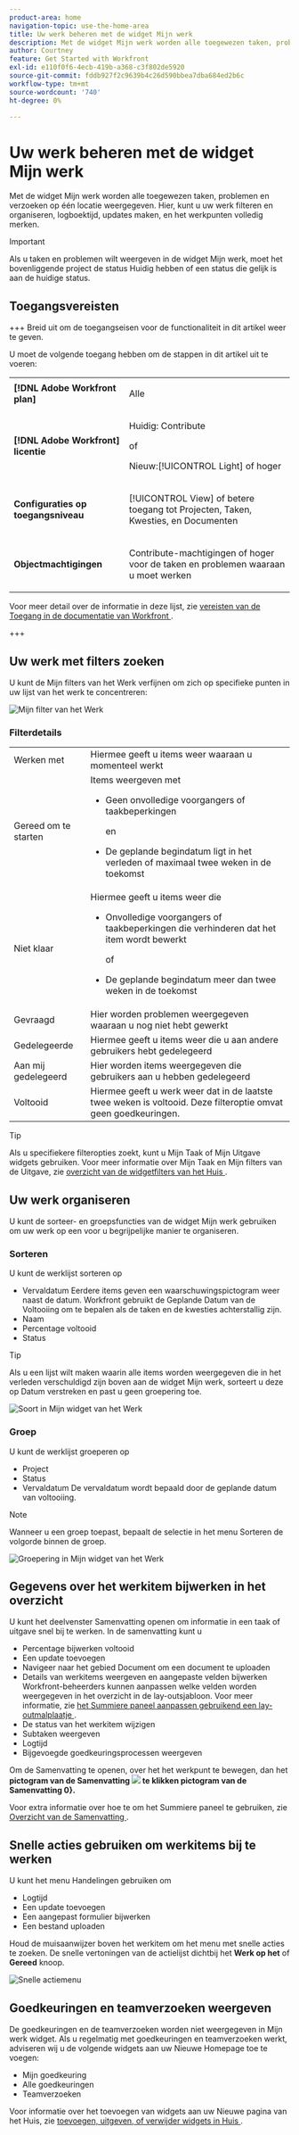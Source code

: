 ```yaml
---
product-area: home
navigation-topic: use-the-home-area
title: Uw werk beheren met de widget Mijn werk
description: Met de widget Mijn werk worden alle toegewezen taken, problemen en verzoeken op één locatie weergegeven. Hier, kunt u uw werk filteren en organiseren, logboektijd, updates maken, en het werkpunten volledig merken.
author: Courtney
feature: Get Started with Workfront
exl-id: e110f0f6-4ecb-419b-a368-c3f802de5920
source-git-commit: fddb927f2c9639b4c26d590bbea7dba684ed2b6c
workflow-type: tm+mt
source-wordcount: '740'
ht-degree: 0%

---
```


# Uw werk beheren met de widget Mijn werk

Met de widget Mijn werk worden alle toegewezen taken, problemen en verzoeken op één locatie weergegeven. Hier, kunt u uw werk filteren en organiseren, logboektijd, updates maken, en het werkpunten volledig merken.

>[!IMPORTANT]
>
>Als u taken en problemen wilt weergeven in de widget Mijn werk, moet het bovenliggende project de status Huidig hebben of een status die gelijk is aan de huidige status.

## Toegangsvereisten

+++ Breid uit om de toegangseisen voor de functionaliteit in dit artikel weer te geven.

U moet de volgende toegang hebben om de stappen in dit artikel uit te voeren:

<table style="table-layout:auto"> 
 <col> 
 </col> 
 <col> 
 </col> 
 <tbody> 
  <tr> 
   <td role="rowheader"><strong>[!DNL Adobe Workfront plan]</strong></td> 
   <td> <p>Alle</p> </td> 
  </tr> 
  <tr> 
   <td role="rowheader"><strong>[!DNL Adobe Workfront] licentie</strong></td> 
   <td> <p>Huidig: Contribute</p>
   <p>of</p> 
   <p>Nieuw:[!UICONTROL Light] of hoger<p> 
  </td> 
  </tr> </ul>
  <tr> 
   <td role="rowheader"><strong>Configuraties op toegangsniveau</strong></td> 
   <td> <p>[!UICONTROL View] of betere toegang tot Projecten, Taken, Kwesties, en Documenten</p> </td> 
  </tr>  
  <tr> 
   <td role="rowheader"><strong>Objectmachtigingen</strong></td> 
   <td> <p>Contribute-machtigingen of hoger voor de taken en problemen waaraan u moet werken</p>  </td> 
  </tr> 
 </tbody> 
</table>

Voor meer detail over de informatie in deze lijst, zie [ vereisten van de Toegang in de documentatie van Workfront ](/help/quicksilver/administration-and-setup/add-users/access-levels-and-object-permissions/access-level-requirements-in-documentation.md).

+++

## Uw werk met filters zoeken

U kunt de Mijn filters van het Werk verfijnen om zich op specifieke punten in uw lijst van het werk te concentreren:

![ Mijn filter van het Werk ](assets/filter-my-work-widget.png)

### Filterdetails

<table>
  <tbody>
    <tr>
      <td>Werken met</td>
      <td>Hiermee geeft u items weer waaraan u momenteel werkt</td>
    </tr>
    <tr>
      <td>Gereed om te starten</td>
      <td>Items weergeven met 
      <ul>
      <li>Geen onvolledige voorgangers of taakbeperkingen</li>
      <p>en</p>
      <li>De geplande begindatum ligt in het verleden of maximaal twee weken in de toekomst</li>
      </ul>
      </td>
    </tr>
    <tr>
      <td>Niet klaar</td>
      <td>Hiermee geeft u items weer die
       <ul>
      <li>Onvolledige voorgangers of taakbeperkingen die verhinderen dat het item wordt bewerkt</li>
      <p>of</p>
      <li>De geplande begindatum meer dan twee weken in de toekomst</li>
      </ul>
       </td>
    </tr>
    <tr>
      <td>Gevraagd</td>
      <td>Hier worden problemen weergegeven waaraan u nog niet hebt gewerkt</td>
    </tr>
    <tr>
      <td>Gedelegeerde</td>
      <td>Hiermee geeft u items weer die u aan andere gebruikers hebt gedelegeerd</td>
    </tr>
    <tr>
      <td>Aan mij gedelegeerd</td>
      <td>Hier worden items weergegeven die gebruikers aan u hebben gedelegeerd</td>
    </tr>
    <tr>
      <td>Voltooid</td>
      <td>Hiermee geeft u werk weer dat in de laatste twee weken is voltooid. Deze filteroptie omvat geen goedkeuringen.</td>
    </tr>
  </tbody>
</table>

>[!TIP]
>
>Als u specifiekere filteropties zoekt, kunt u Mijn Taak of Mijn Uitgave widgets gebruiken. Voor meer informatie over Mijn Taak en Mijn filters van de Uitgave, zie [ overzicht van de widgetfilters van het Huis ](/help/quicksilver/workfront-basics/using-home/using-the-home-area/widget-filter-overview-home.md).

## Uw werk organiseren

U kunt de sorteer- en groepsfuncties van de widget Mijn werk gebruiken om uw werk op een voor u begrijpelijke manier te organiseren.

### Sorteren

U kunt de werklijst sorteren op

* Vervaldatum
Eerdere items geven een waarschuwingspictogram weer naast de datum. Workfront gebruikt de Geplande Datum van de Voltooiing om te bepalen als de taken en de kwesties achterstallig zijn.
* Naam
* Percentage voltooid
* Status

>[!TIP]
>
>Als u een lijst wilt maken waarin alle items worden weergegeven die in het verleden verschuldigd zijn boven aan de widget Mijn werk, sorteert u deze op Datum verstreken en past u geen groepering toe.


![ Soort in Mijn widget van het Werk ](assets/sort-my-work-widget.png)

### Groep

U kunt de werklijst groeperen op

* Project
* Status
* Vervaldatum
De vervaldatum wordt bepaald door de geplande datum van voltooiing.

>[!NOTE]
>
>Wanneer u een groep toepast, bepaalt de selectie in het menu Sorteren de volgorde binnen de groep.


![ Groepering in Mijn widget van het Werk ](assets/group-my-work-widget.png)

## Gegevens over het werkitem bijwerken in het overzicht

U kunt het deelvenster Samenvatting openen om informatie in een taak of uitgave snel bij te werken. In de samenvatting kunt u

* Percentage bijwerken voltooid
* Een update toevoegen
* Navigeer naar het gebied Document om een document te uploaden
* Details van werkitems weergeven en aangepaste velden bijwerken
Workfront-beheerders kunnen aanpassen welke velden worden weergegeven in het overzicht in de lay-outsjabloon. Voor meer informatie, zie [ het Summiere paneel aanpassen gebruikend een lay-outmalplaatje ](/help/quicksilver/administration-and-setup/customize-workfront/use-layout-templates/customize-home-summary-layout-template.md).
* De status van het werkitem wijzigen
* Subtaken weergeven
* Logtijd
* Bijgevoegde goedkeuringsprocessen weergeven

Om de Samenvatting te openen, over het het werkpunt te bewegen, dan het **pictogram van de Samenvatting ![ ](assets/open-summary-new-home.png) te klikken pictogram van de Samenvatting 0}.**

Voor extra informatie over hoe te om het Summiere paneel te gebruiken, zie [ Overzicht van de Samenvatting ](/help/quicksilver/workfront-basics/the-new-workfront-experience/summary-overview.md).

## Snelle acties gebruiken om werkitems bij te werken

U kunt het menu Handelingen gebruiken om

* Logtijd
* Een update toevoegen
* Een aangepast formulier bijwerken
* Een bestand uploaden

Houd de muisaanwijzer boven het werkitem om het menu met snelle acties te zoeken. De snelle vertoningen van de actielijst dichtbij het **Werk op het** of **Gereed** knoop.

![ Snelle actiemenu ](assets/quick-actions-new-home.png)


## Goedkeuringen en teamverzoeken weergeven

De goedkeuringen en de teamverzoeken worden niet weergegeven in Mijn werk widget. Als u regelmatig met goedkeuringen en teamverzoeken werkt, adviseren wij u de volgende widgets aan uw Nieuwe Homepage toe te voegen:

* Mijn goedkeuring
* Alle goedkeuringen
* Teamverzoeken

Voor informatie over het toevoegen van widgets aan uw Nieuwe pagina van het Huis, zie [ toevoegen, uitgeven, of verwijder widgets in Huis ](/help/quicksilver/workfront-basics/using-home/using-the-home-area/add-edit-remove-widgets-in-new-home.md).
